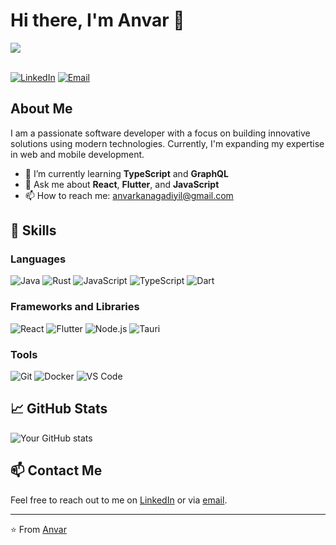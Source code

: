 
# Hi there, I'm Anvar 👋

<span>
<img src="https://i.giphy.com/media/v1.Y2lkPTc5MGI3NjExeW9iamxzdGd4aWFtenVmcDdscm1qZjE3bmh0MjE0cjUzcWd2MWxjNyZlcD12MV9pbnRlcm5hbF9naWZfYnlfaWQmY3Q9Zw/Ws6T5PN7wHv3cY8xy8/giphy.gif">
  
</span>
<br>
<br>

[![LinkedIn](https://img.shields.io/badge/-LinkedIn-blue?style=flat&logo=Linkedin&logoColor=white)]([https://www.linkedin.com/in/your-profile](https://www.linkedin.com/in/anvar-kangadiyil-653679274))
[![Email](https://img.shields.io/badge/-Email-c14438?style=flat&logo=Gmail&logoColor=white)](mailto:anvarkangadiyil@gmail.com)


## About Me

I am a passionate software developer with a focus on building innovative solutions using modern technologies. Currently, I'm expanding my expertise in web and mobile development.

- 🌱 I’m currently learning **TypeScript** and **GraphQL**
- 💬 Ask me about **React**, **Flutter**, and **JavaScript**
- 📫 How to reach me: anvarkanagadiyil@gmail.com

## 🚀 Skills

### Languages
![Java](https://img.shields.io/badge/-Java-007396?style=flat&logo=java&logoColor=white)
![Rust](https://img.shields.io/badge/-Rust-000000?style=flat&logo=rust&logoColor=white)
![JavaScript](https://img.shields.io/badge/-JavaScript-black?style=flat&logo=javascript)
![TypeScript](https://img.shields.io/badge/-TypeScript-007ACC?style=flat&logo=typescript)
![Dart](https://img.shields.io/badge/-Dart-0175C2?style=flat&logo=dart)

### Frameworks and Libraries
![React](https://img.shields.io/badge/-React-black?style=flat&logo=react)
![Flutter](https://img.shields.io/badge/-Flutter-02569B?style=flat&logo=flutter)
![Node.js](https://img.shields.io/badge/-Node.js-339933?style=flat&logo=node.js)
![Tauri](https://img.shields.io/badge/-Tauri-FFC131?style=flat&logo=tauri&logoColor=white)

### Tools
![Git](https://img.shields.io/badge/-Git-black?style=flat&logo=git)
![Docker](https://img.shields.io/badge/-Docker-2496ED?style=flat&logo=docker)
![VS Code](https://img.shields.io/badge/-VS%20Code-007ACC?style=flat&logo=visual-studio-code)


## 📈 GitHub Stats

![Your GitHub stats](https://github-readme-stats.vercel.app/api?username=Anvarkangadiyil&show_icons=true&theme=dracula)


## 📫 Contact Me

Feel free to reach out to me on [LinkedIn]([https://www.linkedin.com/in/your-profile](https://github.com/Anvarkangadiyil)) or via [email](mailto:anvarkangadiyil@gmail.com).

---

⭐️ From [Anvar](https://github.com/Anvarkangadiyil)
